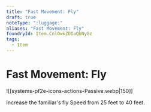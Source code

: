```yaml
---
title: "Fast Movement: Fly"
draft: true
noteType: ":luggage:"
aliases: "Fast Movement: Fly"
foundryId: Item.CnlOwkZDIaQbNyGz
tags:
  - Item
---
```


# Fast Movement: Fly
![[systems-pf2e-icons-actions-Passive.webp|150]]

Increase the familiar's fly Speed from 25 feet to 40 feet.
